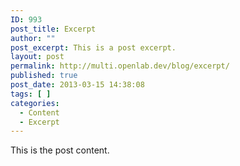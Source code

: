 ```yaml
---
ID: 993
post_title: Excerpt
author: ""
post_excerpt: This is a post excerpt.
layout: post
permalink: http://multi.openlab.dev/blog/excerpt/
published: true
post_date: 2013-03-15 14:38:08
tags: [ ]
categories:
  - Content
  - Excerpt
---
```

This is the post content.